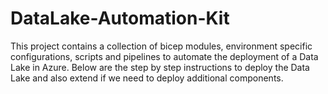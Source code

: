 # DataLake-Automation-Kit
This project contains a collection of bicep modules, environment specific configurations, scripts and pipelines to automate the deployment of a Data Lake in Azure. Below are the step by step instructions to deploy the Data Lake and also extend if we need to deploy additional components.
